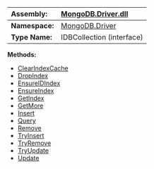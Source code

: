 | **Assembly:** | [MongoDB.Driver.dll](MongoDB_Driver.md) |
|:--------------|:----------------------------------------|
| **Namespace:** | [MongoDB.Driver](N_MongoDB_Driver.md)   |
| **Type Name:** | IDBCollection (interface)               |

**Methods:**
  * [ClearIndexCache](#ClearIndexCache.md)
  * [DropIndex](#DropIndex.md)
  * [EnsureIDIndex](#EnsureIDIndex.md)
  * [EnsureIndex](#EnsureIndex.md)
  * [GetIndex](#GetIndex.md)
  * [GetMore](#GetMore.md)
  * [Insert](#Insert.md)
  * [Query](#Query.md)
  * [Remove](#Remove.md)
  * [TryInsert](#TryInsert.md)
  * [TryRemove](#TryRemove.md)
  * [TryUpdate](#TryUpdate.md)
  * [Update](#Update.md)
